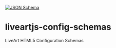 [![JSON Schema](http://img.newtonideas.com/nKLCMwdOlAnt70cSGnSJ.svg)](https://tools.ietf.org/html/draft-wright-json-schema-01)
# liveartjs-config-schemas
LiveArt HTML5 Configuration Schemas
